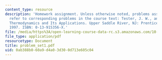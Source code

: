 ```yaml
---
content_type: resource
description: 'Homework assignment. Unless otherwise noted, problems assigned by number
  refer to corresponding problems in the course text: Tester, J. W., and Modell, Michael.
  Thermodynamics and Its Applications. Upper Saddle River, NJ: Prentice Hall PTR,
  1997. ISBN: 0-13-915356-X.'
file: /media/https%3A/open-learning-course-data-rc.s3.amazonaws.com/10-40-chemical-engineering-thermodynamics-fall-2003/0ab388b060a9d4a03d300d713e605c04_problem_set1.pdf
file_type: application/pdf
resourcetype: Document
title: problem_set1.pdf
uid: 0ab388b0-60a9-d4a0-3d30-0d713e605c04
---
```

